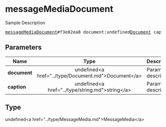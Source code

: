 # messageMediaDocument

Sample Description

<pre>
<a href="../constructor/messageMediaDocument.md">messageMediaDocument</a>#f3e02ea8 document:undefined<a href="../type/Document.md">Document</a> caption:undefined<a href="../type/string.md">string</a> = undefined<a href="../type/MessageMedia.md">MessageMedia</a>;
</pre>

## Parameters

| Name | Type | Description |
|------|:----:|-------------|
| **document** | undefined&lt;a href=&#34;../type/Document.md&#34;&gt;Document&lt;/a&gt; | Param description |
| **caption** | undefined&lt;a href=&#34;../type/string.md&#34;&gt;string&lt;/a&gt; | Param description |

## Type

undefined&lt;a href=&#34;../type/MessageMedia.md&#34;&gt;MessageMedia&lt;/a&gt;
